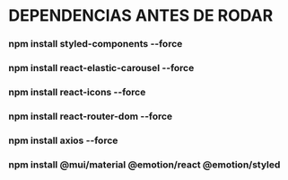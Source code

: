 # DEPENDENCIAS ANTES DE RODAR

### npm install styled-components --force

### npm install react-elastic-carousel --force

### npm install react-icons --force

### npm install react-router-dom --force

### npm install axios --force

### npm install @mui/material @emotion/react @emotion/styled